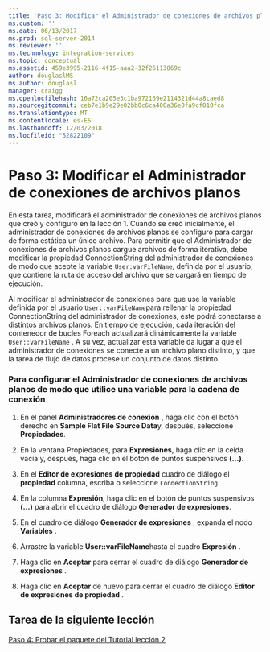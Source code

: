 ```yaml
---
title: 'Paso 3: Modificar el Administrador de conexiones de archivos planos | Microsoft Docs'
ms.custom: ''
ms.date: 06/13/2017
ms.prod: sql-server-2014
ms.reviewer: ''
ms.technology: integration-services
ms.topic: conceptual
ms.assetid: 459e3995-2116-4f15-aaa2-32f26113869c
author: douglaslMS
ms.author: douglasl
manager: craigg
ms.openlocfilehash: 16a72ca205e3c1ba972169e2114321d44a8caed8
ms.sourcegitcommit: ceb7e1b9e29e02bb0c6ca400a36e0fa9cf010fca
ms.translationtype: MT
ms.contentlocale: es-ES
ms.lasthandoff: 12/03/2018
ms.locfileid: "52822109"
---
```

# <a name="step-3-modifying-the-flat-file-connection-manager"></a>Paso 3: Modificar el Administrador de conexiones de archivos planos
  En esta tarea, modificará el administrador de conexiones de archivos planos que creó y configuró en la lección 1. Cuando se creó inicialmente, el administrador de conexiones de archivos planos se configuró para cargar de forma estática un único archivo. Para permitir que el Administrador de conexiones de archivos planos cargue archivos de forma iterativa, debe modificar la propiedad ConnectionString del administrador de conexiones de modo que acepte la variable `User:varFileName`, definida por el usuario, que contiene la ruta de acceso del archivo que se cargará en tiempo de ejecución.  
  
 Al modificar el administrador de conexiones para que use la variable definida por el usuario `User::varFileName`para rellenar la propiedad ConnectionString del administrador de conexiones, este podrá conectarse a distintos archivos planos. En tiempo de ejecución, cada iteración del contenedor de bucles Foreach actualizará dinámicamente la variable `User::varFileName` . A su vez, actualizar esta variable da lugar a que el administrador de conexiones se conecte a un archivo plano distinto, y que la tarea de flujo de datos procese un conjunto de datos distinto.  
  
### <a name="to-configure-the-flat-file-connection-manager-to-use-a-variable-for-the-connection-string"></a>Para configurar el Administrador de conexiones de archivos planos de modo que utilice una variable para la cadena de conexión  
  
1.  En el panel **Administradores de conexión** , haga clic con el botón derecho en **Sample Flat File Source Data**y, después, seleccione **Propiedades**.  
  
2.  En la ventana Propiedades, para **Expresiones**, haga clic en la celda vacía y, después, haga clic en el botón de puntos suspensivos **(…)**.  
  
3.  En el **Editor de expresiones de propiedad** cuadro de diálogo el **propiedad** columna, escriba o seleccione `ConnectionString`.  
  
4.  En la columna **Expresión**, haga clic en el botón de puntos suspensivos **(…)** para abrir el cuadro de diálogo **Generador de expresiones**.  
  
5.  En el cuadro de diálogo **Generador de expresiones** , expanda el nodo **Variables** .  
  
6.  Arrastre la variable **User::varFileName**hasta el cuadro **Expresión** .  
  
7.  Haga clic en **Aceptar** para cerrar el cuadro de diálogo **Generador de expresiones** .  
  
8.  Haga clic en **Aceptar** de nuevo para cerrar el cuadro de diálogo **Editor de expresiones de propiedad** .  
  
## <a name="next-lesson-task"></a>Tarea de la siguiente lección  
 [Paso 4: Probar el paquete del Tutorial lección 2](../integration-services/lesson-2-4-testing-the-lesson-2-tutorial-package.md)  
  
  
